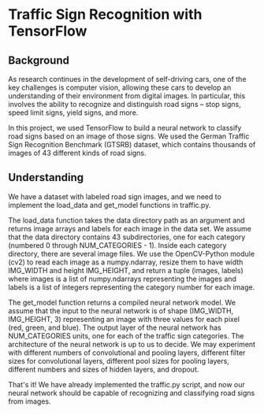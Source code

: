 # Traffic Sign Recognition with TensorFlow

## Background

As research continues in the development of self-driving cars, one of the key challenges is computer vision, allowing these cars to develop an understanding of their environment from digital images. In particular, this involves the ability to recognize and distinguish road signs – stop signs, speed limit signs, yield signs, and more.

In this project, we used TensorFlow to build a neural network to classify road signs based on an image of those signs. We used the German Traffic Sign Recognition Benchmark (GTSRB) dataset, which contains thousands of images of 43 different kinds of road signs.

## Understanding

We have a dataset with labeled road sign images, and we need to implement the load_data and get_model functions in traffic.py.

The load_data function takes the data directory path as an argument and returns image arrays and labels for each image in the data set. We assume that the data directory contains 43 subdirectories, one for each category (numbered 0 through NUM_CATEGORIES - 1). Inside each category directory, there are several image files. We use the OpenCV-Python module (cv2) to read each image as a numpy.ndarray, resize them to have width IMG_WIDTH and height IMG_HEIGHT, and return a tuple (images, labels) where images is a list of numpy.ndarrays representing the images and labels is a list of integers representing the category number for each image.

The get_model function returns a compiled neural network model. We assume that the input to the neural network is of shape (IMG_WIDTH, IMG_HEIGHT, 3) representing an image with three values for each pixel (red, green, and blue). The output layer of the neural network has NUM_CATEGORIES units, one for each of the traffic sign categories. The architecture of the neural network is up to us to decide. We may experiment with different numbers of convolutional and pooling layers, different filter sizes for convolutional layers, different pool sizes for pooling layers, different numbers and sizes of hidden layers, and dropout.

That's it! We have already implemented the traffic.py script, and now our neural network should be capable of recognizing and classifying road signs from images.
